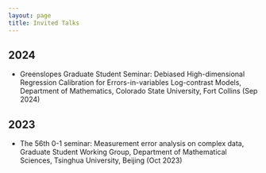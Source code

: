 ```yaml
---
layout: page
title: Invited Talks
---
```


## 2024 ##

- Greenslopes Graduate Student Seminar: Debiased High-dimensional Regression Calibration for Errors-in-variables Log-contrast Models, Department of Mathematics, Colorado State University, Fort Collins (Sep 2024)
  
## 2023 ##

- The 56th 0-1 seminar: Measurement error analysis on complex data, Graduate Student Working Group, Department of Mathematical Sciences, Tsinghua University, Beijing (Oct 2023)
